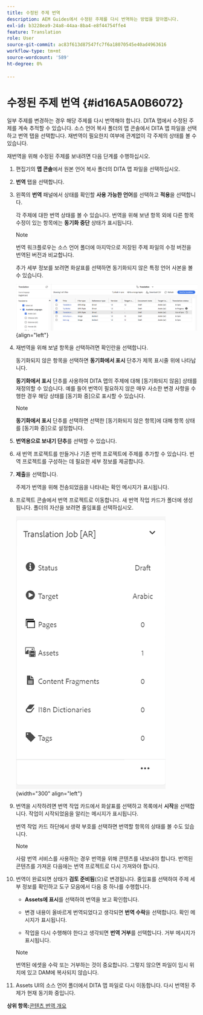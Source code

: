 ```yaml
---
title: 수정된 주제 번역
description: AEM Guides에서 수정된 주제를 다시 번역하는 방법을 알아봅니다.
exl-id: b3228ea9-24a8-44aa-8ba4-e8f44754ffe4
feature: Translation
role: User
source-git-commit: ac83f613d87547fc7f6a18070545e40ad4963616
workflow-type: tm+mt
source-wordcount: '589'
ht-degree: 0%

---
```


# 수정된 주제 번역 {#id16A5A0B6072}

일부 주제를 변경하는 경우 해당 주제를 다시 번역해야 합니다. DITA 맵에서 수정된 주제를 계속 추적할 수 있습니다. 소스 언어 복사 폴더의 맵 콘솔에서 DITA 맵 파일을 선택하고 번역 탭을 선택합니다. 재번역이 필요한지 여부에 관계없이 각 주제의 상태를 볼 수 있습니다.

재번역을 위해 수정된 주제를 보내려면 다음 단계를 수행하십시오.

1. 편집기의 **맵 콘솔**&#x200B;에서 원본 언어 복사 폴더의 DITA 맵 파일을 선택하십시오.

1. **번역** 탭을 선택합니다.

1. 왼쪽의 **번역** 패널에서 상태를 확인할 **사용 가능한 언어**&#x200B;를 선택하고 **적용**&#x200B;을 선택합니다.

   각 주제에 대한 번역 상태를 볼 수 있습니다. 번역을 위해 보낸 항목 외에 다른 항목 수정이 있는 항목에는 **동기화 중단** 상태가 표시됩니다.

   >[!NOTE]
   >
   > 번역 워크플로우는 소스 언어 폴더에 마지막으로 저장된 주제 파일의 수정 버전을 번역된 버전과 비교합니다.

   추가 세부 정보를 보려면 화살표를 선택하면 동기화되지 않은 특정 언어 사본을 볼 수 있습니다.

   ![](images/out-of-sync-uuid-new.png){align="left"}

1. 재번역을 위해 보낼 항목을 선택하려면 확인란을 선택합니다.

   동기화되지 않은 항목을 선택하면 **동기화에서 표시** 단추가 제목 표시줄 위에 나타납니다.

   **동기화에서 표시** 단추를 사용하여 DITA 맵의 주제에 대해 [동기화되지 않음] 상태를 재정의할 수 있습니다.  예를 들어 번역이 필요하지 않은 매우 사소한 변경 사항을 수행한 경우 해당 상태를 [동기화 중]으로 표시할 수 있습니다.

   >[!NOTE]
   >
   > **동기화에서 표시** 단추를 선택하면 선택한 [동기화되지 않은 항목]에 대해 항목 상태를 [동기화 중]으로 설정합니다.

1. **번역용으로 보내기 단추**&#x200B;를 선택할 수 있습니다.

1. 새 번역 프로젝트를 만들거나 기존 번역 프로젝트에 주제를 추가할 수 있습니다. 번역 프로젝트를 구성하는 데 필요한 세부 정보를 제공합니다.

1. **제출**&#x200B;을 선택합니다.

   주제가 번역을 위해 전송되었음을 나타내는 확인 메시지가 표시됩니다.

1. 프로젝트 콘솔에서 번역 프로젝트로 이동합니다. 새 번역 작업 카드가 폴더에 생성됩니다. 폴더의 자산을 보려면 줄임표를 선택하십시오.

   ![](images/incremental-job-new.png){width="300" align="left"}

1. 번역을 시작하려면 번역 작업 카드에서 화살표를 선택하고 목록에서 **시작**&#x200B;을 선택합니다. 작업이 시작되었음을 알리는 메시지가 표시됩니다.

   번역 작업 카드 하단에서 생략 부호를 선택하면 번역할 항목의 상태를 볼 수도 있습니다.

   >[!NOTE]
   >
   > 사람 번역 서비스를 사용하는 경우 번역을 위해 콘텐츠를 내보내야 합니다. 번역된 콘텐츠를 가져온 다음에는 번역 프로젝트로 다시 가져와야 합니다.

1. 번역이 완료되면 상태가 **검토 준비됨**(으)로 변경됩니다. 줄임표를 선택하여 주제 세부 정보를 확인하고 도구 모음에서 다음 중 하나를 수행합니다.

   - **Assets에 표시**&#x200B;를 선택하여 번역을 보고 확인합니다.

   - 변경 내용이 올바르게 번역되었다고 생각되면 **번역 수락**&#x200B;을 선택합니다. 확인 메시지가 표시됩니다.

   - 작업을 다시 수행해야 한다고 생각되면 **번역 거부**&#x200B;를 선택합니다. 거부 메시지가 표시됩니다.

   >[!NOTE]
   >
   > 번역된 에셋을 수락 또는 거부하는 것이 중요합니다. 그렇지 않으면 파일이 임시 위치에 있고 DAM에 복사되지 않습니다.

1. Assets UI의 소스 언어 폴더에서 DITA 맵 파일로 다시 이동합니다. 다시 번역된 주제가 현재 동기화 중입니다.


**상위 항목:**[&#x200B;콘텐츠 번역 개요](translation.md)
